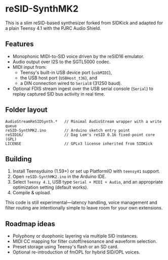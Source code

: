 # reSID-SynthMK2

This is a slim reSID-based synthesizer forked from SIDKick and adapted for a
plain Teensy 4.1 with the PJRC Audio Shield.

## Features

- Monophonic MIDI-to-SID voice driven by the reSID16 emulator.
- Audio output over I2S to the SGTL5000 codec.
- MIDI input from:
  - Teensy's built-in USB device port (`usbMIDI`),
  - the USB host port (`USBHost_t36`), and
  - a DIN connection wired to `Serial8` (31250 baud).
- Optional FDIS stream ingest over the USB serial console (`Serial`) to replay
  captured SID bus activity in real time.

## Folder layout

```
AudioStreamReSIDSynth.*   // Minimal AudioStream wrapper with a write queue
reSID-SynthMK2.ino        // Arduino sketch entry point
reSID16/                  // Dag Lem's reSID 0.16 fixed-point core (GPL)
LICENSE                   // GPLv3 license inherited from SIDKick
```

## Building

1. Install Teensyduino (1.59+) or set up PlatformIO with `teensy41` support.
2. Open `reSID-SynthMK2.ino` in the Arduino IDE.
3. Select `Teensy 4.1`, USB type `Serial + MIDI + Audio`, and an appropriate
   optimization setting (default works).
4. Compile & upload.

This code is still experimental—latency handling, voice management and filter
routing are intentionally simple to leave room for your own extensions.

## Roadmap ideas

- Polyphony or duophonic layering via multiple SID instances.
- MIDI CC mapping for filter cutoff/resonance and waveform selection.
- Preset storage using Teensy's flash or an SD card.
- Optional re-introduction of fmOPL for hybrid SID/OPL voices.
